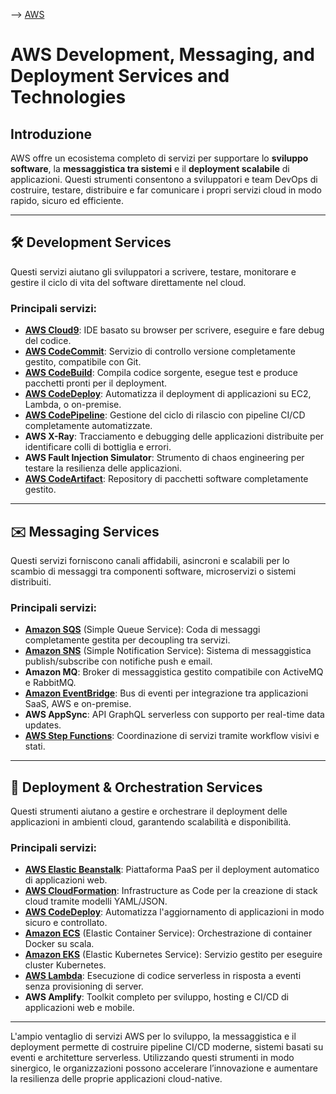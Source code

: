 --> [AWS](00-Intro/AWS.md)
# AWS Development, Messaging, and Deployment Services and Technologies

## Introduzione

AWS offre un ecosistema completo di servizi per supportare lo **sviluppo software**, la **messaggistica tra sistemi** e il **deployment scalabile** di applicazioni. Questi strumenti consentono a sviluppatori e team DevOps di costruire, testare, distribuire e far comunicare i propri servizi cloud in modo rapido, sicuro ed efficiente.

---

## 🛠️ Development Services

Questi servizi aiutano gli sviluppatori a scrivere, testare, monitorare e gestire il ciclo di vita del software direttamente nel cloud.

### Principali servizi:

- **[AWS Cloud9](05-Development-Messaging-Deploying/AWS-Cloud9.md)**: IDE basato su browser per scrivere, eseguire e fare debug del codice.
- **[AWS CodeCommit](05-Development-Messaging-Deploying/AWS-CodeCommit.md)**: Servizio di controllo versione completamente gestito, compatibile con Git.
- **[AWS CodeBuild](05-Development-Messaging-Deploying/AWS-CodeBuild.md)**: Compila codice sorgente, esegue test e produce pacchetti pronti per il deployment.
- **[AWS CodeDeploy](05-Development-Messaging-Deploying/AWS-CodeDeploy.md)**: Automatizza il deployment di applicazioni su EC2, Lambda, o on-premise.
- **[AWS CodePipeline](05-Development-Messaging-Deploying/AWS-CodePipeline.md)**: Gestione del ciclo di rilascio con pipeline CI/CD completamente automatizzate.
- **AWS X-Ray**: Tracciamento e debugging delle applicazioni distribuite per identificare colli di bottiglia e errori.
- **AWS Fault Injection Simulator**: Strumento di chaos engineering per testare la resilienza delle applicazioni.
- **[AWS CodeArtifact](05-Development-Messaging-Deploying/AWS-CodeArtifact.md)**: Repository di pacchetti software completamente gestito.

---

## ✉️ Messaging Services

Questi servizi forniscono canali affidabili, asincroni e scalabili per lo scambio di messaggi tra componenti software, microservizi o sistemi distribuiti.

### Principali servizi:

- **[Amazon SQS](05-Development-Messaging-Deploying/Amazon-SQS.md)** (Simple Queue Service): Coda di messaggi completamente gestita per decoupling tra servizi.
- **[Amazon SNS](05-Development-Messaging-Deploying/Amazon-SNS.md)** (Simple Notification Service): Sistema di messaggistica publish/subscribe con notifiche push e email.
- **Amazon MQ**: Broker di messaggistica gestito compatibile con ActiveMQ e RabbitMQ.
- **[Amazon EventBridge](05-Development-Messaging-Deploying/Amazon-EventBridge.md)**: Bus di eventi per integrazione tra applicazioni SaaS, AWS e on-premise.
- **AWS AppSync**: API GraphQL serverless con supporto per real-time data updates.
- **[AWS Step Functions](05-Development-Messaging-Deploying/AWS-Step-Functions.md)**: Coordinazione di servizi tramite workflow visivi e stati.

---

## 🚀 Deployment & Orchestration Services

Questi strumenti aiutano a gestire e orchestrare il deployment delle applicazioni in ambienti cloud, garantendo scalabilità e disponibilità.

### Principali servizi:

- **[AWS Elastic Beanstalk](05-Development-Messaging-Deploying/AWS-Elastic-Beanstalk.md)**: Piattaforma PaaS per il deployment automatico di applicazioni web.
- **[AWS CloudFormation](05-Development-Messaging-Deploying/AWS-CloudFormation.md)**: Infrastructure as Code per la creazione di stack cloud tramite modelli YAML/JSON.
- **[AWS CodeDeploy](05-Development-Messaging-Deploying/AWS-CodeDeploy.md)**: Automatizza l'aggiornamento di applicazioni in modo sicuro e controllato.
- **[Amazon ECS](01-Compute-options/Amazon-ECS.md)** (Elastic Container Service): Orchestrazione di container Docker su scala.
- **[Amazon EKS](01-Compute-options/Amazon-EKS.md)** (Elastic Kubernetes Service): Servizio gestito per eseguire cluster Kubernetes.
- **[AWS Lambda](01-Compute-options/AWS-Lambda.md)**: Esecuzione di codice serverless in risposta a eventi senza provisioning di server.
- **AWS Amplify**: Toolkit completo per sviluppo, hosting e CI/CD di applicazioni web e mobile.

---

L'ampio ventaglio di servizi AWS per lo sviluppo, la messaggistica e il deployment permette di costruire pipeline CI/CD moderne, sistemi basati su eventi e architetture serverless. Utilizzando questi strumenti in modo sinergico, le organizzazioni possono accelerare l’innovazione e aumentare la resilienza delle proprie applicazioni cloud-native.



